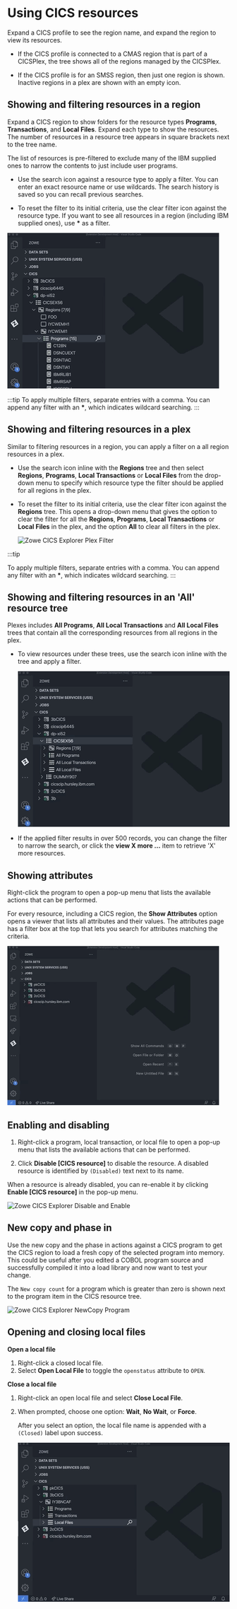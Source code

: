 # Using CICS resources

Expand a CICS profile to see the region name, and expand the region to view its resources.

- If the CICS profile is connected to a CMAS region that is part of a CICSPlex, the tree shows all of the regions managed by the CICSPlex.

- If the CICS profile is for an SMSS region, then just one region is shown. Inactive regions in a plex are shown with an empty icon.

## Showing and filtering resources in a region

Expand a CICS region to show folders for the resource types **Programs**, **Transactions**, and **Local Files**. Expand each type to show the resources. The number of resources in a resource tree appears in square brackets next to the tree name.

The list of resources is pre-filtered to exclude many of the IBM supplied ones to narrow the contents to just include user programs.

- Use the search icon against a resource type to apply a filter. You can enter an exact resource name or use wildcards. The search history is saved so you can recall previous searches.  

- To reset the filter to its initial criteria, use the clear filter icon against the resource type.  If you want to see all resources in a region (including IBM supplied ones), use __*__ as a filter.

![Zowe CICS Explorer Filter](../images/ze-cics/region-filter.gif)

:::tip
To apply multiple filters, separate entries with a comma. You can append any filter with an __*__, which indicates wildcard searching.
:::

## Showing and filtering resources in a plex

Similar to filtering resources in a region, you can apply a filter on a all region resources in a plex.

- Use the search icon inline with the **Regions** tree and then select **Regions**, **Programs**, **Local Transactions** or **Local Files** from the drop-down menu to specify which resource type the filter should be applied for all regions in the plex.

- To reset the filter to its initial criteria, use the clear filter icon against the **Regions** tree. This opens a drop-down menu that gives the option to clear the filter for all the **Regions**, **Programs**, **Local Transactions** or **Local Files** in the plex, and the option **All** to clear all filters in the plex.

   ![Zowe CICS Explorer Plex Filter](../images/ze-cics/plex-filter.gif)

:::tip

To apply multiple filters, separate entries with a comma. You can append any filter with an __*__, which indicates wildcard searching.
:::

## Showing and filtering resources in an 'All' resource tree

Plexes includes **All Programs**, **All Local Transactions** and **All Local Files** trees that contain all the corresponding resources from all regions in the plex.

- To view resources under these trees, use the search icon inline with the tree and apply a filter.

   ![Zowe CICS Explorer All Resource Filter](../images/ze-cics/all-resources.gif)

- If the applied filter results in over 500 records, you can change the filter to narrow  the search, or click the **view X more ...** item to retrieve 'X' more resources.

## Showing attributes

Right-click the program to open a pop-up menu that lists the available actions that can be performed.

For every resource, including a CICS region, the **Show Attributes** option opens a viewer that lists all attributes and their values. The attributes page has a filter box at the top that lets you search for attributes matching the criteria.  

![Zowe CICS Explorer Show Attributes](../images/ze-cics/show-attributes.gif)

## Enabling and disabling

1. Right-click a program, local transaction, or local file to open a pop-up menu that lists the available actions that can be performed.

2. Click **Disable [CICS resource]** to disable the resource. A disabled resource is identified by `(Disabled)` text next to its name.

When a resource is already disabled, you can re-enable it by clicking **Enable [CICS resource]** in the pop-up menu.

![Zowe CICS Explorer Disable and Enable](../images/ze-cics/disable-enable.gif)

## New copy and phase in

Use the new copy and the phase in actions against a CICS program to get the CICS region to load a fresh copy of the selected program into memory. This could be useful after you edited a COBOL program source and successfully compiled it into a load library and now want to test your change.

The `New copy count` for a program which is greater than zero is shown next to the program item in the CICS resource tree.

![Zowe CICS Explorer NewCopy Program](../images/ze-cics/new-copy.gif)

## Opening and closing local files

**Open a local file**

1. Right-click a closed local file.
2. Select **Open Local File** to toggle the `openstatus` attribute to `OPEN`.

**Close a local file**

1. Right-click an open local file and select **Close Local File**.
2. When prompted, choose one option: **Wait**, **No Wait**, or **Force**.

   After you select an option, the local file name is appended with a `(Closed)` label upon success.

   ![Zowe CICS Explorer Close a Local File](../images/ze-cics/open-close.gif)
